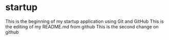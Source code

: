 # startup
This is the beginning of my startup application using Git and GitHub
This is the editing of my README.md from github
This is the second change on github
